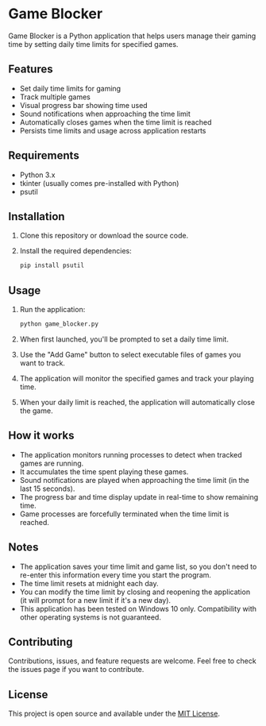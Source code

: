 # Game Blocker

Game Blocker is a Python application that helps users manage their gaming time by setting daily time limits for specified games.

## Features

- Set daily time limits for gaming
- Track multiple games
- Visual progress bar showing time used
- Sound notifications when approaching the time limit
- Automatically closes games when the time limit is reached
- Persists time limits and usage across application restarts

## Requirements

- Python 3.x
- tkinter (usually comes pre-installed with Python)
- psutil

## Installation

1. Clone this repository or download the source code.
2. Install the required dependencies:

   ```bash
   pip install psutil
   ```

## Usage

1. Run the application:

   ```bash
   python game_blocker.py
   ```

2. When first launched, you'll be prompted to set a daily time limit.
3. Use the "Add Game" button to select executable files of games you want to track.
4. The application will monitor the specified games and track your playing time.
5. When your daily limit is reached, the application will automatically close the game.

## How it works

- The application monitors running processes to detect when tracked games are running.
- It accumulates the time spent playing these games.
- Sound notifications are played when approaching the time limit (in the last 15 seconds).
- The progress bar and time display update in real-time to show remaining time.
- Game processes are forcefully terminated when the time limit is reached.

## Notes

- The application saves your time limit and game list, so you don't need to re-enter this information every time you start the program.
- The time limit resets at midnight each day.
- You can modify the time limit by closing and reopening the application (it will prompt for a new limit if it's a new day).
- This application has been tested on Windows 10 only. Compatibility with other operating systems is not guaranteed.

## Contributing

Contributions, issues, and feature requests are welcome. Feel free to check the issues page if you want to contribute.

## License

This project is open source and available under the [MIT License](https://opensource.org/licenses/MIT).
